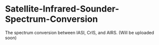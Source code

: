# Satellite-Infrared-Sounder-Spectrum-Conversion
The spectrum conversion between IASI, CrIS, and AIRS. (Will be uploaded soon)
